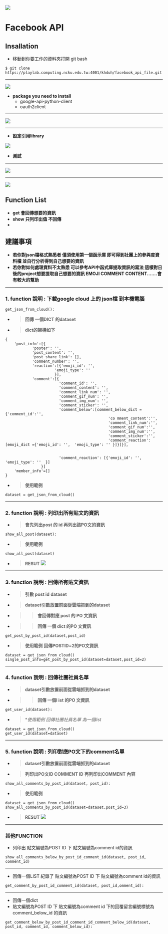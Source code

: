 ![](https://codimd.s3.shivering-isles.com/demo/uploads/upload_d4509ad99b8a6347c33ce990f67a7571.jpg)

# Facebook API

## Insallation
- 移動到你要工作的資料夾打開 git bash
```shell=
$ git clone https://playlab.computing.ncku.edu.tw:4001/khduh/facebook_api_file.git
```
***

![](https://codimd.s3.shivering-isles.com/demo/uploads/upload_147003c5e7b1df138f1de6c93df821eb.png)
- **package you need to install**
    - google-api-python-client
    - oauth2client


***
![](https://codimd.s3.shivering-isles.com/demo/uploads/upload_5c367b466f7ab106e09427d45ea300ce.png)


***
- **設定引用library**

![](https://codimd.s3.shivering-isles.com/demo/uploads/upload_e0ae3a01768edf468a5ab44a89e60b35.png)


- **測試**

***

![](https://codimd.s3.shivering-isles.com/demo/uploads/upload_036fd11dbee4868765c1fc8514fbda0a.png)

***


![](https://codimd.s3.shivering-isles.com/demo/uploads/upload_2b327297eea4f1474d74cc4233ca6764.png)




## Function List
- **get  會回傳想要的資訊**
- **show 只列印出值 不回傳**
- 
## 建議事項
- **若你對json檔格式熟悉者 僅須使用第一個函示庫 即可得到社團上的參與度資料檔 並自行分析得到自己想要的資訊**
- **若你對如何處理資料不太熟悉 可以參考API中函式庫提取資訊的寫法 這樣對日後的project想要提取自己想要的資訊 EMOJI COMMENT CONTENT.......會有較大的幫助**
***
### 1. **function 說明 : 下載google cloud 上的 json檔 到本機電腦**
```python=
get_json_from_cloud():
```
- >**回傳 一個DICT 的dataset**
- >**dict的架構如下**
```python=
{
	'post_info':[{
			'poster': '',
			'post_content': '',
			'post_share_link': [],
			'comment_number': '',
			'reaction':[{'emoji_id': '',
					  'emoji_type': ''
					  }],
			'comment':[{
						'comment_id': '',
						'comment_content': '',
						'comment_link_num': '',
						'comment_gif_num': '',
						'comment_img_num': '',
						'comment_sticker': '',
						'comment_below':[comment_below_dict = {'comment_id':'',
											  'co mment_content':'',
											  'comment_link_num':'',
											  'comment_gif_num':'',
											  'comment_img_num':'',
											  'comment_sticker':'',
											  'comment_reaction':[emoji_dict ={'emoji_id': '',  'emoji_type': '' }]}]}],
			
					  
						'comment_reaction': [{'emoji_id': '', 'emoji_type': ''  }]
				}]
	'member_info'=[]
}
```
- >**使用範例**
```python=
dataset = get_json_from_cloud()
```

***


### 2. **function 說明 : 列印出所有貼文的資訊**
- > **會先列出post 的 id 再列出該PO文的資訊**
```python=
show_all_post(dataset):
```
- >**使用範例**
```python=
show_all_post(dataset)
```
- >**RESUT**
![](https://codimd.s3.shivering-isles.com/demo/uploads/upload_d74cb6fbfce1a57de1decf6d5bbe67bd.png)



***


### 3. **function 說明 : 回傳所有貼文資訊**
- > **引數 post id** **dataset**   
- > **dataset引數放置前面從雲端抓到的dataset**
- > > **會回傳對應 post 的 PO 文資訊**
- > > **回傳 一個 dict 的PO 文資訊**
```python=
get_post_by_post_id(dataset,post_id)
```
- >**使用範例  回傳POSTID=2的PO文資訊**
```python=
dataset = get_json_from_cloud()
single_post_info=get_post_by_post_id(dataset=dataset,post_id=2)
```



***


### 4. **function 說明 : 回傳社團社員名單**
- > **dataset引數放置前面從雲端抓到的dataset**
- > > **回傳 一個l ist 的PO 文資訊**
```python=
get_user_id(dataset):
```
- >**使用範例  回傳社團社員名單 為一個list*
```python=
dataset = get_json_from_cloud()
get_user_id(dataset=dataset)

```


***


### 5. **function 說明 : 列印對應PO文下的comment名單**
- > **dataset引數放置前面從雲端抓到的dataset**
- > **列印出PO文ID COMMENT ID 再列印出COMMENT 內容**
```python=
show_all_comments_by_post_id(dataset, post_id):
```
- >**使用範例**
```python=
dataset = get_json_from_cloud()
show_all_comments_by_post_id(dataset=dataset,post_id=3)
```
- >**RESUT**
![](https://codimd.s3.shivering-isles.com/demo/uploads/upload_6bd82f13afa943bb3b4c8655d13089fd.png)

***

### 其他FUNCTION


- 列印出 貼文編號為POST ID 下 貼文編號為comment id的資訊
```python=
show_all_comments_below_by_post_id_comment_id(dataset, post_id, comment_id)
```


***

- 回傳一個LIST 紀錄了  貼文編號為POST ID 下 貼文編號為comment id的資訊
```python=
get_comment_by_post_id_comment_id(dataset, post_id,omment_id):
```

***

- 回傳一個dict 
- 貼文編號為POST ID 下 貼文編號為comment id 下的回覆留言編號標號為 comment_below_id 的資訊
```python=
get_comment_below_by_post_id_comment_id_comment_below_id(dataset, post_id, comment_id, comment_below_id):
```














